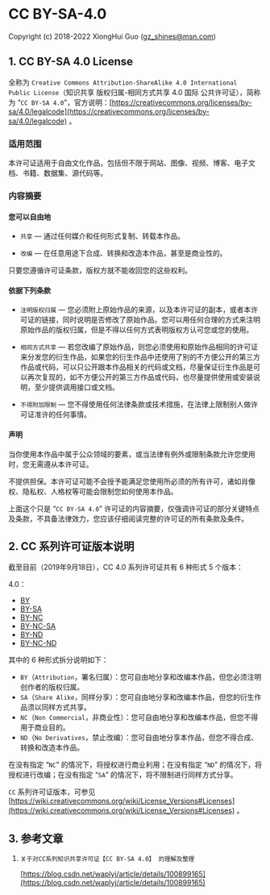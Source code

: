 # CC BY-SA-4.0

Copyright (c) 2018-2022 XiongHui Guo (gz_shines@msn.com)

## 1. CC BY-SA 4.0 License

全称为 `Creative Commons Attribution-ShareAlike 4.0 International Public License`（知识共享 版权归属-相同方式共享 4.0 国际 公共许可证），简称为 “`CC BY-SA 4.0`”，官方说明：[https://creativecommons.org/licenses/by-sa/4.0/legalcode](https://creativecommons.org/licenses/by-sa/4.0/legalcode) 。

### 适用范围

本许可证适用于自由文化作品，包括但不限于网站、图像、视频、博客、电子文档、书籍、数据集、源代码等。

### 内容摘要

#### 您可以自由地

* `共享` — 通过任何媒介和任何形式复制、转载本作品。

* `改编` — 在任意用途下合成、转换和改造本作品，甚至是商业性的。

只要您遵循许可证条款，版权方就不能收回您的这些权利。

#### 依据下列条款

* `注明版权归属` — 您必须附上原始作品的来源，以及本许可证的副本，或者本许可证的链接，同时说明是否修改了原始作品。您可以用任何合理的方式来注明原始作品的版权归属，但是不得以任何方式表明版权方认可您或您的使用。

* `相同方式共享` — 若您改编了原始作品，则您必须使用和原始作品相同的许可证来分发您的衍生作品，如果您的衍生作品中还使用了别的不方便公开的第三方作品或代码，可以只公开跟本作品相关的代码或文档，尽量保证衍生作品是可以再次复现的，如不方便公开的第三方作品或代码，也尽量提供使用或安装说明，至少提供调用接口或文档。

* `不得附加限制` — 您不得使用任何法律条款或技术措施，在法律上限制别人做许可证准许的任何事情。

#### 声明

当你使用本作品中属于公众领域的要素，或当法律有例外或限制条款允许您使用时，您无需遵从本许可证。

不提供担保。本许可证可能不会授予能满足您使用所必须的所有许可，诸如肖像权、隐私权、人格权等可能会限制您如何使用本作品。

上面这个只是 “`CC BY-SA 4.0`” 许可证的内容摘要，仅强调许可证的部分关键特点及条款，不具备法律效力，您应该仔细阅读完整的许可证的所有条款及条件。

## 2. CC 系列许可证版本说明

截至目前（2019年9月18日），CC 4.0 系列许可证共有 6 种形式 5 个版本：

4.0：

* [BY](https://creativecommons.org/licenses/by/4.0/legalcode)
* [BY-SA](https://creativecommons.org/licenses/by-sa/4.0/legalcode)
* [BY-NC](https://creativecommons.org/licenses/by-nc/4.0/legalcode)
* [BY-NC-SA](https://creativecommons.org/licenses/by-nc-sa/4.0/legalcode)
* [BY-ND](https://creativecommons.org/licenses/by-nd/4.0/legalcode)
* [BY-NC-ND](https://creativecommons.org/licenses/by-nc-nd/4.0/legalcode)

其中的 6 种形式拆分说明如下：

* `BY`（`Attribution`，署名归属）：您可自由地分享和改编本作品，但您必须注明创作者的版权归属。
* `SA`（`Share Alike`，同样分享）：您可自由地分享和改编本作品，但您的衍生作品须以同样方式共享。
* `NC`（`Non Commercial`，非商业性）：您可自由地分享和改编本作品，但您不得用于商业目的。
* `ND`（`No Derivatives`，禁止改编）：您可自由地分享本作品，但您不得合成、转换和改造本作品。

在没有指定 “`NC`” 的情况下，将授权进行商业利用；在没有指定 “`ND`” 的情况下，将授权进行改编；在没有指定 “`SA`” 的情况下，将不限制进行同样方式分享。

`CC` 系列许可证版本，可参见 [https://wiki.creativecommons.org/wiki/License_Versions#Licenses](https://wiki.creativecommons.org/wiki/License_Versions#Licenses) 。

## 3. 参考文章

1. `关于对CC系列知识共享许可证【CC BY-SA 4.0】 的理解及整理`

    [https://blog.csdn.net/waplyj/article/details/100899165](https://blog.csdn.net/waplyj/article/details/100899165)
